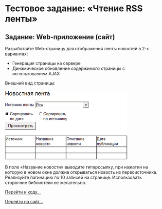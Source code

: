 # Тестовое задание: «Чтение RSS ленты»


## Задание: Web-приложение (сайт)


Разработайте Web-страницу для отображения ленты новостей в 2-х вариантах:

- Генерация страницы на сервере
- Динамическое обновление содержимого страницы с использованием AJAX


Внешний вид страницы:


![Image of Yaktocat](https://github.com/PiterPoker/NewsRssWeb/blob/master/newsFeed.png)


В поле «Название новости» выводите гиперссылку, при нажатии на которую в новом окне должна открываться новость из первоисточника.
Реализуйте пагинацию по 10 записей на странице. Использовать сторонние библиотеки не желательно.


[Перейти к коду...](https://github.com/PiterPoker/NewsRssWeb/tree/master/NewsRssWeb)


[Перейти на сайт...](http://test-rss-by.gearhostpreview.com/)
